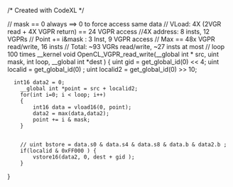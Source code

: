/* Created with CodeXL */

// mask == 0 always ==> 0 to force access same data
// VLoad: 4X (2VGR read + 4X VGPR return) == 24 VGPR access 
//4X address: 8 insts,    12 VGPRs 
// Point += i&mask : 3 Inst, 9 VGPR access
// Max == 48x VGPR read/write, 16 insts
// Total: ~93 VGRs read/write, ~27 insts at most
// loop 100 times
__kernel void OpenCL_VGPR_read_write(__global int * src, uint mask, int loop, __global int *dest )
{
		uint gid = get_global_id(0) << 4;
	  uint localid = get_global_id(0) ;
	  uint localid2 = get_global_id(0) >> 10;
	
	
	  int16 data2 = 0;		
		__global int *point = src + localid2;
		for(int i=0; i < loop; i++)
		{		
			int16 data = vload16(0, point); 			
			data2 = max(data,data2);	
			point += i & mask;
		}


		// uint bstore = data.s0 & data.s4 & data.s8 & data.b & data2.b ;				
		if(localid & 0xFF000 ) {		
			vstore16(data2, 0, dest + gid );
		}
}

